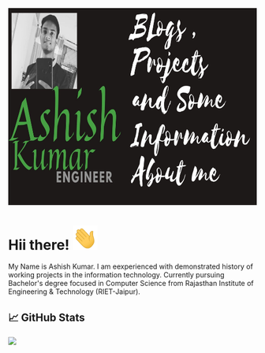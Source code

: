  <img src="https://github.com/jokker99/jokker99/blob/master/Assets/ye.jpg" width="120%" height="400px">

# Hii there!  <img src="https://github.com/jokker99/jokker99/blob/master/Assets/wave.gif" width="50px">
My Name is Ashish Kumar. I am eexperienced with demonstrated history of working projects in the information technology.
Currently pursuing Bachelor's degree focused in Computer Science from Rajasthan Institute of Engineering & Technology (RIET-Jaipur). 
<!--
**jokker99/jokker99** is a ✨ _special_ ✨ repository because its `README.md` (this file) appears on your GitHub profile.

Here are some ideas to get you started:

- 🔭 I’m currently working on ...
- 🌱 I’m currently learning ...
- 👯 I’m looking to collaborate on ...
- 🤔 I’m looking for help with ...
- 💬 Ask me about ...
- 📫 How to reach me: ...
- 😄 Pronouns: ...
- ⚡ Fun fact: ...
-->

## &#x1f4c8; GitHub Stats

<img align="center" src="https://github-readme-stats.vercel.app/api?username=jokker99&theme=tokyonight" />
